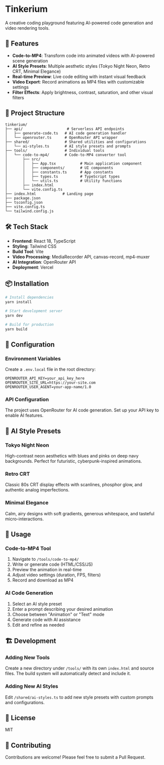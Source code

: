 # Tinkerium

A creative coding playground featuring AI-powered code generation and video rendering tools.

## 🚀 Features

- **Code-to-MP4**: Transform code into animated videos with AI-powered scene generation
- **AI Style Presets**: Multiple aesthetic styles (Tokyo Night Neon, Retro CRT, Minimal Elegance)
- **Real-time Preview**: Live code editing with instant visual feedback
- **Video Export**: Record animations as MP4 files with customizable settings
- **Filter Effects**: Apply brightness, contrast, saturation, and other visual filters

## 📁 Project Structure

```
tinkerium/
├── api/                    # Serverless API endpoints
│   ├── generate-code.ts   # AI code generation handler
│   └── openrouter.ts      # OpenRouter API wrapper
├── shared/                # Shared utilities and configurations
│   └── ai-styles.ts       # AI style presets and prompts
├── tools/                 # Individual tools
│   └── code-to-mp4/       # Code-to-MP4 converter tool
│       ├── src/
│       │   ├── App.tsx           # Main application component
│       │   ├── components/       # UI components
│       │   ├── constants.ts      # App constants
│       │   ├── types.ts          # TypeScript types
│       │   └── utils.ts          # Utility functions
│       ├── index.html
│       └── vite.config.ts
├── index.html            # Landing page
├── package.json
├── tsconfig.json
├── vite.config.ts
└── tailwind.config.js
```

## 🛠️ Tech Stack

- **Frontend**: React 18, TypeScript
- **Styling**: Tailwind CSS
- **Build Tool**: Vite
- **Video Processing**: MediaRecorder API, canvas-record, mp4-muxer
- **AI Integration**: OpenRouter API
- **Deployment**: Vercel

## 📦 Installation

```bash
# Install dependencies
yarn install

# Start development server
yarn dev

# Build for production
yarn build
```

## 🔧 Configuration

### Environment Variables

Create a `.env.local` file in the root directory:

```env
OPENROUTER_API_KEY=your_api_key_here
OPENROUTER_SITE_URL=https://your-site.com
OPENROUTER_USER_AGENT=your-app-name/1.0
```

### API Configuration

The project uses OpenRouter for AI code generation. Set up your API key to enable AI features.

## 🎨 AI Style Presets

### Tokyo Night Neon
High-contrast neon aesthetics with blues and pinks on deep navy backgrounds. Perfect for futuristic, cyberpunk-inspired animations.

### Retro CRT
Classic 80s CRT display effects with scanlines, phosphor glow, and authentic analog imperfections.

### Minimal Elegance
Calm, airy designs with soft gradients, generous whitespace, and tasteful micro-interactions.

## 🚀 Usage

### Code-to-MP4 Tool

1. Navigate to `/tools/code-to-mp4/`
2. Write or generate code (HTML/CSS/JS)
3. Preview the animation in real-time
4. Adjust video settings (duration, FPS, filters)
5. Record and download as MP4

### AI Code Generation

1. Select an AI style preset
2. Enter a prompt describing your desired animation
3. Choose between "Animation" or "Text" mode
4. Generate code with AI assistance
5. Edit and refine as needed

## 🏗️ Development

### Adding New Tools

Create a new directory under `/tools/` with its own `index.html` and source files. The build system will automatically detect and include it.

### Adding New AI Styles

Edit `/shared/ai-styles.ts` to add new style presets with custom prompts and configurations.

## 📄 License

MIT

## 🤝 Contributing

Contributions are welcome! Please feel free to submit a Pull Request.
